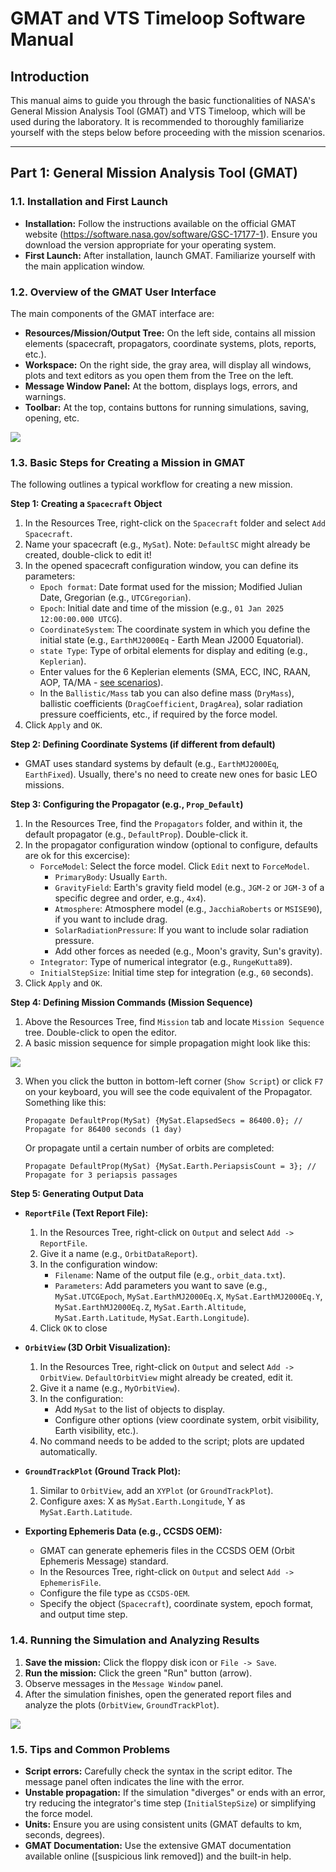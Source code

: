 # GMAT and VTS Timeloop Software Manual

## Introduction

This manual aims to guide you through the basic functionalities of NASA's General Mission Analysis Tool (GMAT) and VTS Timeloop, which will be used during the laboratory. It is recommended to thoroughly familiarize yourself with the steps below before proceeding with the mission scenarios.

-----

## Part 1: General Mission Analysis Tool (GMAT)

### 1.1. Installation and First Launch

  * **Installation:** Follow the instructions available on the official GMAT website (https://software.nasa.gov/software/GSC-17177-1). Ensure you download the version appropriate for your operating system.
  * **First Launch:** After installation, launch GMAT. Familiarize yourself with the main application window.

### 1.2. Overview of the GMAT User Interface

The main components of the GMAT interface are:

  * **Resources/Mission/Output Tree:** On the left side, contains all mission elements (spacecraft, propagators, coordinate systems, plots, reports, etc.).
  * **Workspace:** On the right side, the gray area, will display all windows, plots and text editors as you open them from the Tree on the left.
  * **Message Window Panel:** At the bottom, displays logs, errors, and warnings.
  * **Toolbar:** At the top, contains buttons for running simulations, saving, opening, etc.

  ![](img/gmat_main.png)

### 1.3. Basic Steps for Creating a Mission in GMAT

The following outlines a typical workflow for creating a new mission.

**Step 1: Creating a `Spacecraft` Object**

1.  In the Resources Tree, right-click on the `Spacecraft` folder and select `Add Spacecraft`.
2.  Name your spacecraft (e.g., `MySat`). Note: `DefaultSC` might already be created, double-click to edit it!
3.  In the opened spacecraft configuration window, you can define its parameters:
      * `Epoch format`: Date format used for the mission; Modified Julian Date, Gregorian (e.g., `UTCGregorian`).
      * `Epoch`: Initial date and time of the mission (e.g., `01 Jan 2025 12:00:00.000 UTCG`).
      * `CoordinateSystem`: The coordinate system in which you define the initial state (e.g., `EarthMJ2000Eq` - Earth Mean J2000 Equatorial).
      * `state Type`: Type of orbital elements for display and editing (e.g., `Keplerian`).
      * Enter values for the 6 Keplerian elements (SMA, ECC, INC, RAAN, AOP, TA/MA - [see scenarios](SCENARIOS.md)).
      * In the `Ballistic/Mass` tab you can also define mass (`DryMass`), ballistic coefficients (`DragCoefficient`, `DragArea`), solar radiation pressure coefficients, etc., if required by the force model.
4.  Click `Apply` and `OK`.

**Step 2: Defining Coordinate Systems (if different from default)**

  * GMAT uses standard systems by default (e.g., `EarthMJ2000Eq`, `EarthFixed`). Usually, there's no need to create new ones for basic LEO missions.

**Step 3: Configuring the Propagator (e.g., `Prop_Default`)**

1.  In the Resources Tree, find the `Propagators` folder, and within it, the default propagator (e.g., `DefaultProp`). Double-click it.
2.  In the propagator configuration window (optional to configure, defaults are ok for this excercise):
      * `ForceModel`: Select the force model. Click `Edit` next to `ForceModel`.
          * `PrimaryBody`: Usually `Earth`.
          * `GravityField`: Earth's gravity field model (e.g., `JGM-2` or `JGM-3` of a specific degree and order, e.g., `4x4`).
          * `Atmosphere`: Atmosphere model (e.g., `JacchiaRoberts` or `MSISE90`), if you want to include drag.
          * `SolarRadiationPressure`: If you want to include solar radiation pressure.
          * Add other forces as needed (e.g., Moon's gravity, Sun's gravity).
      * `Integrator`: Type of numerical integrator (e.g., `RungeKutta89`).
      * `InitialStepSize`: Initial time step for integration (e.g., `60` seconds).
3.  Click `Apply` and `OK`.

**Step 4: Defining Mission Commands (Mission Sequence)**



1.  Above the Resources Tree, find `Mission` tab and locate `Mission Sequence` tree. Double-click to open the editor.
2.  A basic mission sequence for simple propagation might look like this:

  ![](img/gmat_propagate.png)

3. When you click the button in bottom-left corner (`Show Script`) or click `F7` on your keyboard, you will see the code equivalent of the Propagator. Something like this:
    ```gmat
    Propagate DefaultProp(MySat) {MySat.ElapsedSecs = 86400.0}; // Propagate for 86400 seconds (1 day)
    ```
    Or propagate until a certain number of orbits are completed:
    ```gmat
    Propagate DefaultProp(MySat) {MySat.Earth.PeriapsisCount = 3}; // Propagate for 3 periapsis passages
    ```

**Step 5: Generating Output Data**

  * **`ReportFile` (Text Report File):**

    1.  In the Resources Tree, right-click on `Output` and select `Add -> ReportFile`.
    2.  Give it a name (e.g., `OrbitDataReport`).
    3.  In the configuration window:
          * `Filename`: Name of the output file (e.g., `orbit_data.txt`).
          * `Parameters`: Add parameters you want to save (e.g., `MySat.UTCGEpoch`, `MySat.EarthMJ2000Eq.X`, `MySat.EarthMJ2000Eq.Y`, `MySat.EarthMJ2000Eq.Z`, `MySat.Earth.Altitude`, `MySat.Earth.Latitude`, `MySat.Earth.Longitude`).
    4. Click `OK` to close

  * **`OrbitView` (3D Orbit Visualization):**

    1.  In the Resources Tree, right-click on `Output` and select `Add -> OrbitView`. `DefaultOrbitView` might already be created, edit it.
    2.  Give it a name (e.g., `MyOrbitView`).
    3.  In the configuration:
          * Add `MySat` to the list of objects to display.
          * Configure other options (view coordinate system, orbit visibility, Earth visibility, etc.).
    4.  No command needs to be added to the script; plots are updated automatically.

  * **`GroundTrackPlot` (Ground Track Plot):**

    1.  Similar to `OrbitView`, add an `XYPlot` (or `GroundTrackPlot`).
    2.  Configure axes: X as `MySat.Earth.Longitude`, Y as `MySat.Earth.Latitude`.

  * **Exporting Ephemeris Data (e.g., CCSDS OEM):**

      * GMAT can generate ephemeris files in the CCSDS OEM (Orbit Ephemeris Message) standard.
      * In the Resources Tree, right-click on `Output` and select `Add -> EphemerisFile`.
      * Configure the file type as `CCSDS-OEM`.
      * Specify the object (`Spacecraft`), coordinate system, epoch format, and output time step.

### 1.4. Running the Simulation and Analyzing Results

1.  **Save the mission:** Click the floppy disk icon or `File -> Save`.
2.  **Run the mission:** Click the green "Run" button (arrow).
3.  Observe messages in the `Message Window` panel.
4.  After the simulation finishes, open the generated report files and analyze the plots (`OrbitView`, `GroundTrackPlot`).

![](img/gmat_simulation.png)

### 1.5. Tips and Common Problems

  * **Script errors:** Carefully check the syntax in the script editor. The message panel often indicates the line with the error.
  * **Unstable propagation:** If the simulation "diverges" or ends with an error, try reducing the integrator's time step (`InitialStepSize`) or simplifying the force model.
  * **Units:** Ensure you are using consistent units (GMAT defaults to km, seconds, degrees).
  * **GMAT Documentation:** Use the extensive GMAT documentation available online ([suspicious link removed]) and the built-in help.

